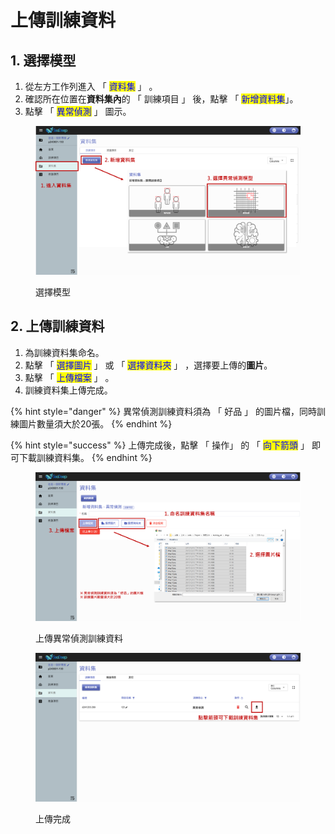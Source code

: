 # 上傳訓練資料

## 1. 選擇模型

1. 從左方工作列進入 「 <mark style="color:blue;">資料集</mark> 」 。
2. 確認所在位置在**資料集內**的 「 訓練項目 」 後，點擊 「 <mark style="color:blue;">新增資料集</mark>」。
3. 點擊 「 <mark style="color:blue;">異常偵測</mark> 」 圖示。

<figure><img src="../../../.gitbook/assets/image (72).png" alt=""><figcaption><p>選擇模型</p></figcaption></figure>

## 2. 上傳訓練資料

1. 為訓練資料集命名。
2. 點擊 「 <mark style="color:blue;">選擇圖片</mark> 」 或 「 <mark style="color:blue;">選擇資料夾</mark> 」 ，選擇要上傳的**圖片**。
3. 點擊 「 <mark style="color:blue;">上傳檔案</mark> 」 。
4. 訓練資料集上傳完成。

{% hint style="danger" %}
異常偵測訓練資料須為 「 好品 」 的圖片檔，同時訓練圖片數量須大於20張。
{% endhint %}

{% hint style="success" %}
上傳完成後，點擊 「 操作」 的 「 <mark style="color:blue;">向下箭頭</mark> 」 即可下載訓練資料集。
{% endhint %}

<figure><img src="../../../.gitbook/assets/image (73).png" alt=""><figcaption><p>上傳異常偵測訓練資料</p></figcaption></figure>

<figure><img src="../../../.gitbook/assets/image (43).png" alt=""><figcaption><p>上傳完成</p></figcaption></figure>
